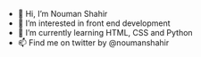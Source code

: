 - 👋 Hi, I’m Nouman Shahir
- 👀 I’m interested in front end development
- 🌱 I’m currently learning HTML, CSS and Python
- 📫 Find me on twitter by @noumanshahir

<!---
noumanshahir/noumanshahir is a ✨ special ✨ repository because its `README.md` (this file) appears on your GitHub profile.
You can click the Preview link to take a look at your changes.
--->
